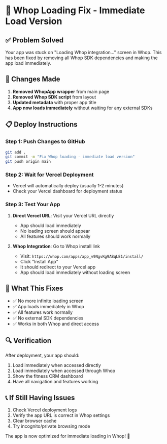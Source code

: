 # 🚀 Whop Loading Fix - Immediate Load Version

## ✅ Problem Solved
Your app was stuck on "Loading Whop integration..." screen in Whop. This has been fixed by removing all Whop SDK dependencies and making the app load immediately.

## 🔧 Changes Made
1. **Removed WhopApp wrapper** from main page
2. **Removed Whop SDK script** from layout
3. **Updated metadata** with proper app title
4. **App now loads immediately** without waiting for any external SDKs

## 📋 Deploy Instructions

### Step 1: Push Changes to GitHub
```bash
git add .
git commit -m "Fix Whop loading - immediate load version"
git push origin main
```

### Step 2: Wait for Vercel Deployment
- Vercel will automatically deploy (usually 1-2 minutes)
- Check your Vercel dashboard for deployment status

### Step 3: Test Your App
1. **Direct Vercel URL**: Visit your Vercel URL directly
   - App should load immediately
   - No loading screen should appear
   - All features should work normally

2. **Whop Integration**: Go to Whop install link
   - Visit: `https://whop.com/apps/app_v9NgvKg9ABqLE1/install/`
   - Click "Install App"
   - It should redirect to your Vercel app
   - App should load immediately without loading screen

## 🎯 What This Fixes
- ✅ No more infinite loading screen
- ✅ App loads immediately in Whop
- ✅ All features work normally
- ✅ No external SDK dependencies
- ✅ Works in both Whop and direct access

## 🔍 Verification
After deployment, your app should:
1. Load immediately when accessed directly
2. Load immediately when accessed through Whop
3. Show the fitness CRM dashboard
4. Have all navigation and features working

## 📞 If Still Having Issues
1. Check Vercel deployment logs
2. Verify the app URL is correct in Whop settings
3. Clear browser cache
4. Try incognito/private browsing mode

The app is now optimized for immediate loading in Whop! 🎉



